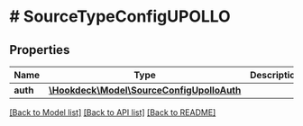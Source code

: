 # # SourceTypeConfigUPOLLO

## Properties

Name | Type | Description | Notes
------------ | ------------- | ------------- | -------------
**auth** | [**\Hookdeck\Model\SourceConfigUpolloAuth**](SourceConfigUpolloAuth.md) |  | [optional]

[[Back to Model list]](../../README.md#models) [[Back to API list]](../../README.md#endpoints) [[Back to README]](../../README.md)
